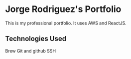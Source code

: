 # Jorge Rodriguez's Portfolio

This is my professional portfolio.  It uses AWS and ReactJS.

## Technologies Used

Brew
Git and github
SSH
